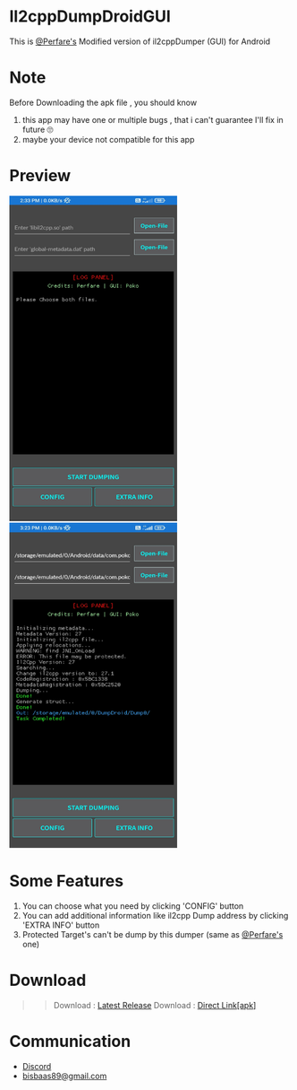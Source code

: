 # Il2cppDumpDroidGUI
This is [@Perfare's](https://github.com/Perfare/Il2CppDumper) Modified version of il2cppDumper (GUI)  for Android

# Note
Before Downloading the apk file , you should know 
1) this app may have one or multiple bugs , that i can't guarantee I'll fix in future 🙄
2) maybe your device not compatible for this app

# Preview
<img src="IMG_20220428_143313.jpg" width="300" height= "580"/>
<img src="IMG_20220428_152338.jpg" width="300" height= "580"/>

# Some Features
1) You can choose what you need by clicking 'CONFIG' button
2) You can add additional information like il2cpp Dump address by clicking 'EXTRA INFO' button
3) Protected Target's can't be dump by this dumper (same as [@Perfare's](https://github.com/Perfare/Il2CppDumper) one)

# Download
>> Download : [Latest Release](https://github.com/Poko-Apps/Il2cppDumpDroidGUI/releases/tag/il2cppDumper)
>> Download : [Direct Link[apk]](https://github.com/Poko-Apps/Il2cppDumpDroidGUI/releases/download/il2cppDumper/Il2CppDumperGUI.v1.0.apk)

# Communication
 * [Discord](https://discord.gg/XxBYZztJdE)
 * bisbaas89@gmail.com

